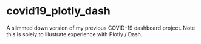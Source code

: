# covid19_plotly_dash
A slimmed down version of my previous COVID-19 dashboard project. Note this is solely to illustrate experience with  Plotly / Dash.
